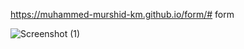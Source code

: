  https://muhammed-murshid-km.github.io/form/# form

![Screenshot (1)](https://github.com/muhammed-murshid-km/form/assets/137988932/fa53b687-a36e-4256-93ae-f57cdbc219b5)
